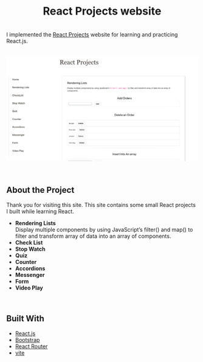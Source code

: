 <h1 align="center" id="top">React Projects website</h1>
<br/>
I implemented the <a href="https://juliisstudy.github.io/react-projects/">React Projects</a> website for learning and practicing React.js.
<br/>
<br/>

![](react-projects.jpg)

<br/>


## About the Project
Thank you for visiting this site. This site contains some small React projects
I built while learning React.
- **Rendering Lists** <br/>
Display multiple components by using JavaScript’s filter() and map() to filter and transform array of data into an array of components.
- **Check List** <br/>
- **Stop Watch** <br/>
- **Quiz** <br/>
- **Counter** <br/>
- **Accordions** <br/>
- **Messenger** <br/>
- **Form** <br/>
- **Video Play** <br/>
<br/>

## Built With

- [React.js](https://react.dev/)
- [Bootstrap](https://getbootstrap.com/)
- [React Router](https://reactrouter.com/en/main)
- [vite](https://vitejs.dev/)